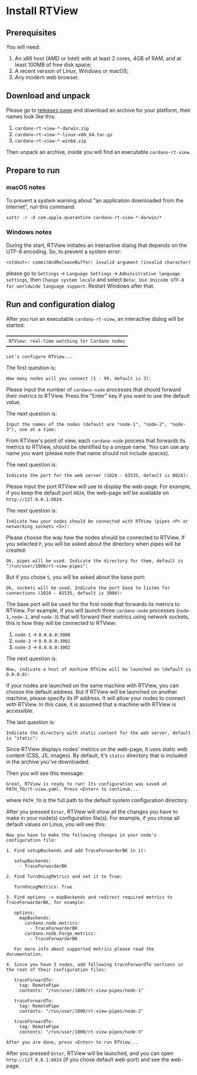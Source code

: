 # Install RTView

## Prerequisites

You will need:

1. An x86 host (AMD or Intel) with at least 2 cores, 4GB of RAM, and at least 100MB of free disk space;
2. A recent version of Linux, Windows or macOS;
3. Any modern web browser.

## Download and unpack

Please go to [releases page](https://github.com/input-output-hk/cardano-rt-view/releases) and download an archive for your platform, their names look like this:

1. `cardano-rt-view-*-darwin.zip`
2. `cardano-rt-view-*-linux-x86_64.tar.gz`
3. `cardano-rt-view-*-win64.zip`

Then unpack an archive, inside you will find an executable `cardano-rt-view`.

## Prepare to run

### macOS notes

To prevent a system warning about "an application downloaded from the Internet", run this command:

```
xattr -r -d com.apple.quarantine cardano-rt-view-*-darwin/*
```

### Windows notes

During the start, RTView initiates an interactive dialog that depends on the UTF-8 encoding. So, to prevent a system error:

```
<stdout>: commitAndReleaseBuffer: invalid argument (invalid character)
```

please go to `Settings` -> `Language Settings` -> `Administrative language settings`, then `Change system locale` and select `Beta: Use Unicode UTF-8 for worldwide language support`. Restart Windows after that.

## Run and configuration dialog

After you run an executable `cardano-rt-view`, an interactive dialog will be started:

```
━━━━━━━━━━━━━━━━━━━━━━━━━━━━━━━━━━━━━━━━━━━━━━
 RTView: real-time watching for Cardano nodes
━━━━━━━━━━━━━━━━━━━━━━━━━━━━━━━━━━━━━━━━━━━━━━

Let's configure RTView...
```

The first question is:

```
How many nodes will you connect (1 - 99, default is 3):
```

Please input the number of `cardano-node` processes that should forward their metrics to RTView. Press the "Enter" key if you want to use the default value.

The next question is:

```
Input the names of the nodes (default are "node-1", "node-2", "node-3"), one at a time:
```

From RTView's point of view, each `cardano-node` process that forwards its metrics to RTView, should be identified by a unique name. You can use any name you want (please note that name should not include spaces).

The next question is:

```
Indicate the port for the web server (1024 - 65535, default is 8024):
```

Please input the port RTView will use to display the web-page. For example, if you keep the default port `8024`, the web-page will be available on `http://127.0.0.1:8024`.

The next question is:

```
Indicate how your nodes should be connected with RTView (pipes <P> or networking sockets <S>):
```

Please choose the way how the nodes should be connected to RTView. If you selected `P`, you will be asked about the directory when pipes will be created:

```
Ok, pipes will be used. Indicate the directory for them, default is "/run/user/1000/rt-view-pipes":
```

But if you chose `S`, you will be asked about the base port:

```
Ok, sockets will be used. Indicate the port base to listen for connections (1024 - 65535, default is 3000):
```

The base port will be used for the first node that forwards its metrics to RTView. For example, if you will launch three `cardano-node` processes (`node-1`, `node-2`, and `node-3`) that will forward their metrics using network sockets, this is how they will be connected to RTView:

1. `node-1` -> `0.0.0.0:3000`
1. `node-2` -> `0.0.0.0:3001`
1. `node-3` -> `0.0.0.0:3002`

The next question is:

```
Now, indicate a host of machine RTView will be launched on (default is 0.0.0.0):
```

If your nodes are launched on the same machine with RTView, you can choose the default address. But if RTView will be launched on another machine, please specify its IP address. It will allow your nodes to connect with RTView. In this case, it is assumed that a machine with RTView is accessible.

The last question is:

```
Indicate the directory with static content for the web server, default is "static":
```

Since RTView displays nodes' metrics on the web-page, it uses static web content (CSS, JS, images). By default, it's `static` directory that is included in the archive you've downloaded.

Then you will see this message:

```
Great, RTView is ready to run! Its configuration was saved at PATH_TO/rt-view.yaml. Press <Enter> to continue...
```

where `PATH_TO` is the full path to the default system configuration directory.

After you pressed `Enter`, RTView will show all the changes you have to make in your node(s) configuration file(s). For example, if you chose all default values on Linux, you will see this:

```
Now you have to make the following changes in your node's configuration file:

1. Find setupBackends and add TraceForwarderBK in it:

   setupBackends:
     - TraceForwarderBK

2. Find TurnOnLogMetrics and set it to True:

   TurnOnLogMetrics: True

3. Find options -> mapBackends and redirect required metrics to TraceForwarderBK, for example:

   options:
     mapBackends:
       cardano.node.metrics:
         - TraceForwarderBK
       cardano.node.Forge.metrics:
         - TraceForwarderBK

   For more info about supported metrics please read the documentation.

4. Since you have 3 nodes, add following traceForwardTo sections in the root of their configuration files:

   traceForwardTo:
     tag: RemotePipe
     contents: "/run/user/1000/rt-view-pipes/node-1"

   traceForwardTo:
     tag: RemotePipe
     contents: "/run/user/1000/rt-view-pipes/node-2"

   traceForwardTo:
     tag: RemotePipe
     contents: "/run/user/1000/rt-view-pipes/node-3"

After you are done, press <Enter> to run RTView...
```

After you pressed `Enter`, RTView will be launched, and you can open `http://127.0.0.1:8024` (if you chose default web-port) and see the web-page.

